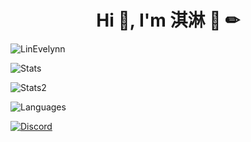 <h1 align="center">Hi 👋, I'm 淇淋 📕 ✏</h1>
<p> <img src="https://komarev.com/ghpvc/?username=LinEvelynn&label=Profile%20views&color=0e75b6&style=flat" alt="LinEvelynn" /> </p>
<p> <img alt="Stats" src="https://github-readme-stats.vercel.app/api?username=LinEvelynn&count_private=true&show_icons=true&show_icons=true&theme=dracula" /> </p>
<p> <img alt="Stats2" src="https://github-readme-streak-stats.herokuapp.com/?user=LinEvelynn&theme=dracula" /> </p>
<p> <img alt="Languages" src="https://github-readme-stats.vercel.app/api/top-langs/?username=LinEvelynn&layout=compact&langs_count=10&show_icons=true&theme=dracula" /> </p>
<a href="https://discord.com/users/994156394129403937"><img src="https://lanyard.cnrad.dev/api/994156394129403937?borderRadius=20px&bg=00000000" alt="Discord" /></a>
